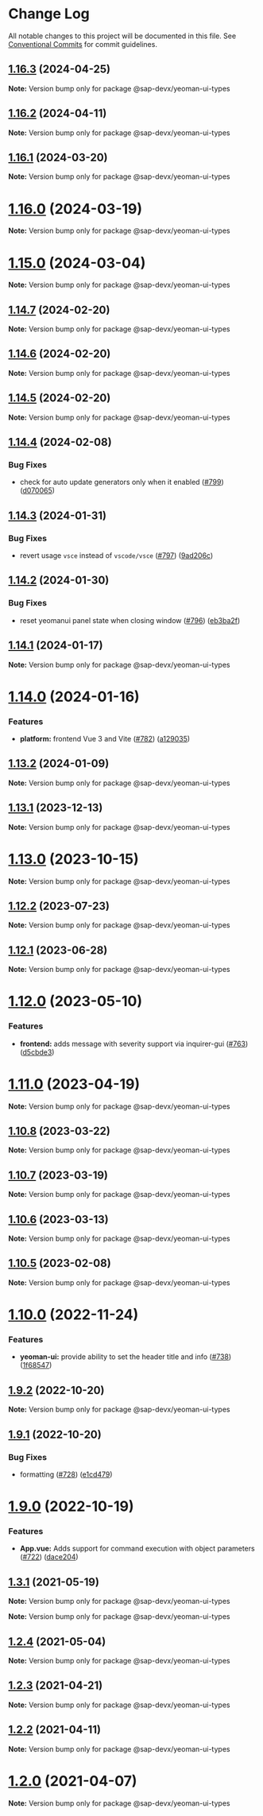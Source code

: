 # Change Log

All notable changes to this project will be documented in this file.
See [Conventional Commits](https://conventionalcommits.org) for commit guidelines.

## [1.16.3](https://github.com/SAP/yeoman-ui/compare/v1.16.2...v1.16.3) (2024-04-25)

**Note:** Version bump only for package @sap-devx/yeoman-ui-types

## [1.16.2](https://github.com/SAP/yeoman-ui/compare/v1.16.1...v1.16.2) (2024-04-11)

**Note:** Version bump only for package @sap-devx/yeoman-ui-types

## [1.16.1](https://github.com/SAP/yeoman-ui/compare/v1.16.0...v1.16.1) (2024-03-20)

**Note:** Version bump only for package @sap-devx/yeoman-ui-types

# [1.16.0](https://github.com/SAP/yeoman-ui/compare/v1.15.0...v1.16.0) (2024-03-19)

**Note:** Version bump only for package @sap-devx/yeoman-ui-types

# [1.15.0](https://github.com/SAP/yeoman-ui/compare/v1.14.7...v1.15.0) (2024-03-04)

**Note:** Version bump only for package @sap-devx/yeoman-ui-types

## [1.14.7](https://github.com/SAP/yeoman-ui/compare/v1.14.6...v1.14.7) (2024-02-20)

**Note:** Version bump only for package @sap-devx/yeoman-ui-types

## [1.14.6](https://github.com/SAP/yeoman-ui/compare/v1.14.5...v1.14.6) (2024-02-20)

**Note:** Version bump only for package @sap-devx/yeoman-ui-types

## [1.14.5](https://github.com/SAP/yeoman-ui/compare/v1.14.4...v1.14.5) (2024-02-20)

**Note:** Version bump only for package @sap-devx/yeoman-ui-types

## [1.14.4](https://github.com/SAP/yeoman-ui/compare/v1.14.3...v1.14.4) (2024-02-08)

### Bug Fixes

- check for auto update generators only when it enabled ([#799](https://github.com/SAP/yeoman-ui/issues/799)) ([d070065](https://github.com/SAP/yeoman-ui/commit/d070065eb304d9997ddaaf744efd248d6838cfb4))

## [1.14.3](https://github.com/SAP/yeoman-ui/compare/v1.14.2...v1.14.3) (2024-01-31)

### Bug Fixes

- revert usage `vsce` instead of `vscode/vsce` ([#797](https://github.com/SAP/yeoman-ui/issues/797)) ([9ad206c](https://github.com/SAP/yeoman-ui/commit/9ad206c75608ae58b1d9537d1e6d4d7878df4d8e))

## [1.14.2](https://github.com/SAP/yeoman-ui/compare/v1.14.1...v1.14.2) (2024-01-30)

### Bug Fixes

- reset yeomanui panel state when closing window ([#796](https://github.com/SAP/yeoman-ui/issues/796)) ([eb3ba2f](https://github.com/SAP/yeoman-ui/commit/eb3ba2fa9118b0c078f4895f37222b0ddce7713d))

## [1.14.1](https://github.com/SAP/yeoman-ui/compare/v1.14.0...v1.14.1) (2024-01-17)

**Note:** Version bump only for package @sap-devx/yeoman-ui-types

# [1.14.0](https://github.com/SAP/yeoman-ui/compare/v1.13.2...v1.14.0) (2024-01-16)

### Features

- **platform:** frontend Vue 3 and Vite ([#782](https://github.com/SAP/yeoman-ui/issues/782)) ([a129035](https://github.com/SAP/yeoman-ui/commit/a1290358df9c48dfd856eb7d54e38cec31c0302c))

## [1.13.2](https://github.com/SAP/yeoman-ui/compare/v1.13.1...v1.13.2) (2024-01-09)

**Note:** Version bump only for package @sap-devx/yeoman-ui-types

## [1.13.1](https://github.com/SAP/yeoman-ui/compare/v1.13.0...v1.13.1) (2023-12-13)

**Note:** Version bump only for package @sap-devx/yeoman-ui-types

# [1.13.0](https://github.com/SAP/yeoman-ui/compare/v1.12.2...v1.13.0) (2023-10-15)

**Note:** Version bump only for package @sap-devx/yeoman-ui-types

## [1.12.2](https://github.com/SAP/yeoman-ui/compare/v1.12.1...v1.12.2) (2023-07-23)

**Note:** Version bump only for package @sap-devx/yeoman-ui-types

## [1.12.1](https://github.com/SAP/yeoman-ui/compare/v1.12.0...v1.12.1) (2023-06-28)

**Note:** Version bump only for package @sap-devx/yeoman-ui-types

# [1.12.0](https://github.com/SAP/yeoman-ui/compare/v1.11.0...v1.12.0) (2023-05-10)

### Features

- **frontend:** adds message with severity support via inquirer-gui ([#763](https://github.com/SAP/yeoman-ui/issues/763)) ([d5cbde3](https://github.com/SAP/yeoman-ui/commit/d5cbde326c3f567adbaafdff1aee0acbd1a0b4b7))

# [1.11.0](https://github.com/SAP/yeoman-ui/compare/v1.10.8...v1.11.0) (2023-04-19)

**Note:** Version bump only for package @sap-devx/yeoman-ui-types

## [1.10.8](https://github.com/SAP/yeoman-ui/compare/v1.10.7...v1.10.8) (2023-03-22)

**Note:** Version bump only for package @sap-devx/yeoman-ui-types

## [1.10.7](https://github.com/SAP/yeoman-ui/compare/v1.10.6...v1.10.7) (2023-03-19)

**Note:** Version bump only for package @sap-devx/yeoman-ui-types

## [1.10.6](https://github.com/SAP/yeoman-ui/compare/v1.10.5...v1.10.6) (2023-03-13)

**Note:** Version bump only for package @sap-devx/yeoman-ui-types

## [1.10.5](https://github.com/SAP/yeoman-ui/compare/v0.0.0...v1.10.5) (2023-02-08)

**Note:** Version bump only for package @sap-devx/yeoman-ui-types

# [1.10.0](https://github.com/SAP/yeoman-ui/compare/v1.9.2...v1.10.0) (2022-11-24)

### Features

- **yeoman-ui:** provide ability to set the header title and info ([#738](https://github.com/SAP/yeoman-ui/issues/738)) ([1f68547](https://github.com/SAP/yeoman-ui/commit/1f6854763b35504c79ea1f260f2a7aa29eacbbe1))

## [1.9.2](https://github.com/SAP/yeoman-ui/compare/v1.9.1...v1.9.2) (2022-10-20)

**Note:** Version bump only for package @sap-devx/yeoman-ui-types

## [1.9.1](https://github.com/SAP/yeoman-ui/compare/v1.9.0...v1.9.1) (2022-10-20)

### Bug Fixes

- formatting ([#728](https://github.com/SAP/yeoman-ui/issues/728)) ([e1cd479](https://github.com/SAP/yeoman-ui/commit/e1cd479a4873189da47572321dd4c6a6ffde79e5))

# [1.9.0](https://github.com/SAP/yeoman-ui/compare/v1.8.2...v1.9.0) (2022-10-19)

### Features

- **App.vue:** Adds support for command execution with object parameters ([#722](https://github.com/SAP/yeoman-ui/issues/722)) ([dace204](https://github.com/SAP/yeoman-ui/commit/dace204a732027abcbdc2d2a9cf5bbfe21d349fa))

## [1.3.1](https://github.com/SAP/yeoman-ui/compare/v1.3.0...v1.3.1) (2021-05-19)

**Note:** Version bump only for package @sap-devx/yeoman-ui-types

**Note:** Version bump only for package @sap-devx/yeoman-ui-types

## [1.2.4](https://github.com/SAP/yeoman-ui/compare/v1.2.3...v1.2.4) (2021-05-04)

**Note:** Version bump only for package @sap-devx/yeoman-ui-types

## [1.2.3](https://github.com/SAP/yeoman-ui/compare/v1.2.2...v1.2.3) (2021-04-21)

**Note:** Version bump only for package @sap-devx/yeoman-ui-types

## [1.2.2](https://github.com/SAP/yeoman-ui/compare/v1.2.1...v1.2.2) (2021-04-11)

**Note:** Version bump only for package @sap-devx/yeoman-ui-types

# [1.2.0](https://github.com/SAP/yeoman-ui/compare/v1.1.60...v1.2.0) (2021-04-07)

**Note:** Version bump only for package @sap-devx/yeoman-ui-types
